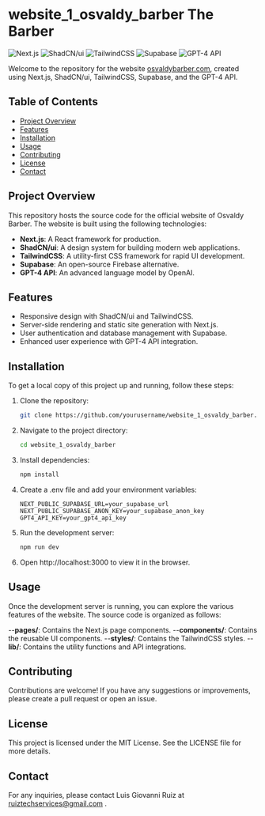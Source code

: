 # website_1_osvaldy_barber The Barber

![Next.js](https://img.shields.io/badge/Next.js-14.2.3-blue)
![ShadCN/ui](https://img.shields.io/badge/ShadCN/ui-1.0-green)
![TailwindCSS](https://img.shields.io/badge/TailwindCSS-3.0-orange)
![Supabase](https://img.shields.io/badge/Supabase-1.0-yellow)
![GPT-4 API](https://img.shields.io/badge/GPT--4%20API-integrated-red)

Welcome to the repository for the website [osvaldybarber.com](https://osvaldybarber.com), created using Next.js, ShadCN/ui, TailwindCSS, Supabase, and the GPT-4 API.

## Table of Contents

- [Project Overview](#project-overview)
- [Features](#features)
- [Installation](#installation)
- [Usage](#usage)
- [Contributing](#contributing)
- [License](#license)
- [Contact](#contact)

## Project Overview

This repository hosts the source code for the official website of Osvaldy Barber. The website is built using the following technologies:

- **Next.js**: A React framework for production.
- **ShadCN/ui**: A design system for building modern web applications.
- **TailwindCSS**: A utility-first CSS framework for rapid UI development.
- **Supabase**: An open-source Firebase alternative.
- **GPT-4 API**: An advanced language model by OpenAI.

## Features

- Responsive design with ShadCN/ui and TailwindCSS.
- Server-side rendering and static site generation with Next.js.
- User authentication and database management with Supabase.
- Enhanced user experience with GPT-4 API integration.

## Installation

To get a local copy of this project up and running, follow these steps:

1. Clone the repository:
   ```bash
   git clone https://github.com/yourusername/website_1_osvaldy_barber.git
2. Navigate to the project directory:
   ```bash
   cd website_1_osvaldy_barber
3. Install dependencies:
   ```bash
   npm install
4. Create a .env file and add your environment variables:
   ```env
   NEXT_PUBLIC_SUPABASE_URL=your_supabase_url
   NEXT_PUBLIC_SUPABASE_ANON_KEY=your_supabase_anon_key
   GPT4_API_KEY=your_gpt4_api_key
5. Run the development server:
   ```bash
   npm run dev
6. Open http://localhost:3000 to view it in the browser.

## Usage

Once the development server is running, you can explore the various features of the website. The source code is organized as follows:

--**pages/**: Contains the Next.js page components.
--**components/**: Contains the reusable UI components.
--**styles/**: Contains the TailwindCSS styles.
--**lib/**: Contains the utility functions and API integrations.

## Contributing
Contributions are welcome! If you have any suggestions or improvements, please create a pull request or open an issue.

## License
This project is licensed under the MIT License. See the LICENSE file for more details.

## Contact
For any inquiries, please contact Luis Giovanni Ruiz at ruiztechservices@gmail.com .


